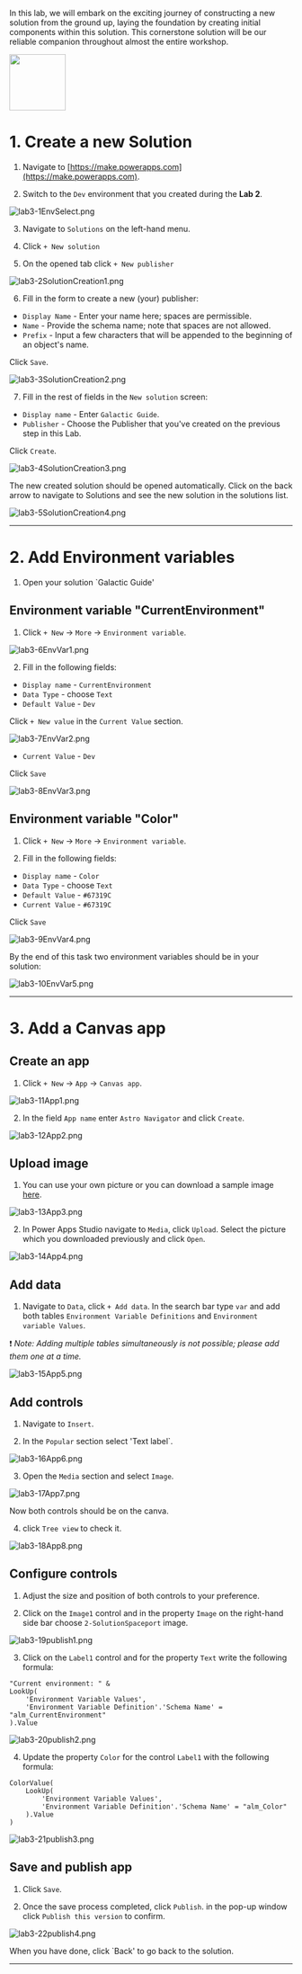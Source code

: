 In this lab, we will embark on the exciting journey of constructing a new solution from the ground up, laying the foundation by creating initial components within this solution. This cornerstone solution will be our reliable companion throughout almost the entire workshop.

<img src="https://github.com/Katerina-Chernevskaya/BalticSummit2023/blob/a0a2c0c73428b9088a249b573ee761f4e3987418/labs/screenshots/lab3/3-solution.png" width="100">

# 1. Create a new Solution

1. Navigate to [https://make.powerapps.com](https://make.powerapps.com).

2. Switch to the `Dev` environment that you created during the **Lab 2**.

![lab3-1EnvSelect.png](./screenshots/lab3/lab3-1.png)

3. Navigate to `Solutions` on the left-hand menu.

4. Click `+ New solution`

5. On the opened tab click `+ New publisher`

![lab3-2SolutionCreation1.png](./screenshots/lab3/lab3-2.png)

6. Fill in the form to create a new (your) publisher:
- `Display Name` - Enter your name here; spaces are permissible.
- `Name` - Provide the schema name; note that spaces are not allowed.
- `Prefix` - Input a few characters that will be appended to the beginning of an object's name.

Click `Save`.

![lab3-3SolutionCreation2.png](./screenshots/lab3/lab3-3.png)

7. Fill in the rest of fields in the `New solution` screen:
- `Display name` - Enter `Galactic Guide`.
- `Publisher` - Choose the Publisher that you've created on the previous step in this Lab.

Click `Create`.

![lab3-4SolutionCreation3.png](./screenshots/lab3/lab3-4.png)

The new created solution should be opened automatically. Click on the back arrow to navigate to Solutions and see the new solution in the solutions list.


![lab3-5SolutionCreation4.png](./screenshots/lab3/lab3-5.png)

***

# 2. Add Environment variables

1. Open your solution `Galactic Guide'

## Environment variable "CurrentEnvironment"

1. Click `+ New` -> `More` -> `Environment variable`.

![lab3-6EnvVar1.png](./screenshots/lab3/lab3-6.png)

2. Fill in the following fields:
- `Display name` - `CurrentEnvironment`
- `Data Type` - choose `Text`
- `Default Value` - `Dev`

Click `+ New value` in the `Current Value` section.

![lab3-7EnvVar2.png](./screenshots/lab3/lab3-7.png)

- `Current Value` - `Dev`

Click `Save`

![lab3-8EnvVar3.png](./screenshots/lab3/lab3-8.png)

## Environment variable "Color"

1. Click `+ New` -> `More` -> `Environment variable`.

2. Fill in the following fields:
- `Display name` - `Color`
- `Data Type` - choose `Text`
- `Default Value` - `#67319C`
- `Current Value` - `#67319C`

Click `Save`

![lab3-9EnvVar4.png](./screenshots/lab3/lab3-9.png)

By the end of this task two environment variables should be in your solution:

![lab3-10EnvVar5.png](./screenshots/lab3/lab3-10.png)

***

# 3. Add a Canvas app

## Create an app

1. Click `+ New` -> `App` -> `Canvas app`.

![lab3-11App1.png](./screenshots/lab3/lab3-11.png)

2. In the field `App name` enter `Astro Navigator` and click `Create`.

![lab3-12App2.png](./screenshots/lab3/lab3-12.png)


## Upload image

1. You can use your own picture or you can download a sample image [here](https://github.com/Katerina-Chernevskaya/BalticSummit2023/blob/main/labs/assets/2-SolutionSpaceport.png).

![lab3-13App3.png](./screenshots/lab3/lab3-13.png)

2. In Power Apps Studio navigate to `Media`, click `Upload`. Select the picture which you downloaded previously and click `Open`.

![lab3-14App4.png](./screenshots/lab3/lab3-14.png)


## Add data

1. Navigate to `Data`, click `+ Add data`. In the search bar type `var` and add both tables `Environment Variable Definitions` and `Environment variable Values`.

:exclamation: _Note:
Adding multiple tables simultaneously is not possible; please add them one at a time._

![lab3-15App5.png](./screenshots/lab3/lab3-15.png)


## Add controls

1. Navigate to `Insert`.

2. In the `Popular` section select 'Text label`.

![lab3-16App6.png](./screenshots/lab3/lab3-16.png)

3. Open the `Media` section and select `Image`.

![lab3-17App7.png](./screenshots/lab3/lab3-17.png)

Now both controls should be on the canva.

4. click `Tree view` to check it.

![lab3-18App8.png](./screenshots/lab3/lab3-18.png)


## Configure controls

1. Adjust the size and position of both controls to your preference.

2. Click on the `Image1` control and in the property `Image` on the right-hand side bar choose `2-SolutionSpaceport` image.

![lab3-19publish1.png](./screenshots/lab3/lab3-19.png)

3. Click on the `Label1` control and for the property `Text` write the following formula:

```
"Current environment: " &
LookUp(
    'Environment Variable Values',
    'Environment Variable Definition'.'Schema Name' = "alm_CurrentEnvironment"
).Value
```

![lab3-20publish2.png](./screenshots/lab3/lab3-20.png)

4. Update the property `Color` for the control `Label1` with the following formula:

```
ColorValue(
    LookUp(
        'Environment Variable Values',
        'Environment Variable Definition'.'Schema Name' = "alm_Color"
    ).Value
)
```

![lab3-21publish3.png](./screenshots/lab3/lab3-21.png)

## Save and publish app

1. Click `Save`.

2. Once the save process completed, click `Publish`. in the pop-up window click `Publish this version` to confirm.

![lab3-22publish4.png](./screenshots/lab3/lab3-22.png)

When you have done, click `Back' to go back to the solution.

***
